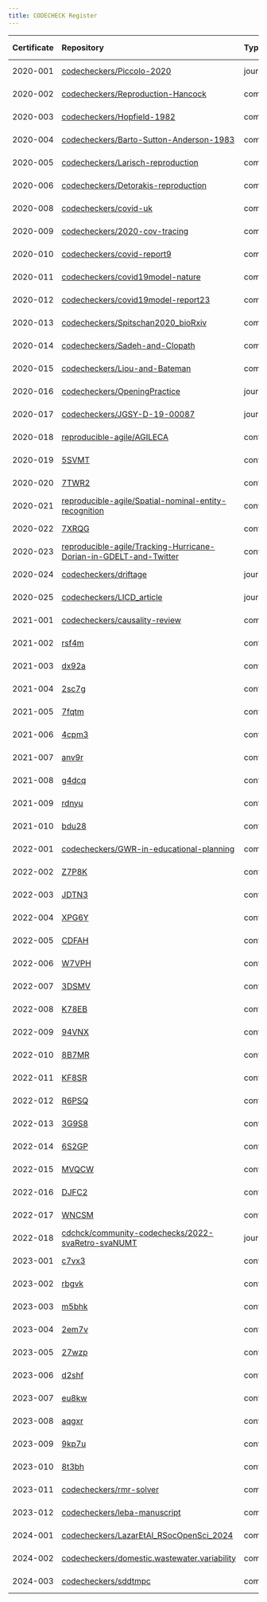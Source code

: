 ```yaml
---
title: CODECHECK Register
---
```



|Certificate |Repository                                                        |Type       |Issue |Report                                  |Check date |
|:-------|:--------------------------------|:------------------|:---|:--------------------------|:----------|
|2020-001    |[codecheckers/Piccolo-2020](https://github.com/codecheckers/Piccolo-2020)|journal    |NA    |http://doi.org/10.5281/zenodo.3674056   |2019-02-14 |
|2020-002    |[codecheckers/Reproduction-Hancock](https://github.com/codecheckers/Reproduction-Hancock)|community  |[2](https://github.com/codecheckers/register/issues/2)|http://doi.org/10.5281/zenodo.3750741   |2020-04-13 |
|2020-003    |[codecheckers/Hopfield-1982](https://github.com/codecheckers/Hopfield-1982)|community  |[1](https://github.com/codecheckers/register/issues/1)|https://doi.org/10.5281/zenodo.3741797  |2020-04-06 |
|2020-004    |[codecheckers/Barto-Sutton-Anderson-1983](https://github.com/codecheckers/Barto-Sutton-Anderson-1983)|community  |[4](https://github.com/codecheckers/register/issues/4)|https://doi.org/10.5281/zenodo.3827371  |2020-05-14 |
|2020-005    |[codecheckers/Larisch-reproduction](https://github.com/codecheckers/Larisch-reproduction)|community  |[5](https://github.com/codecheckers/register/issues/5)|https://doi.org/10.5281/zenodo.3959175  |2020-07-23 |
|2020-006    |[codecheckers/Detorakis-reproduction](https://github.com/codecheckers/Detorakis-reproduction)|community  |[6](https://github.com/codecheckers/register/issues/6)|https://doi.org/10.5281/zenodo.3948353  |2020-07-16 |
|2020-008    |[codecheckers/covid-uk](https://github.com/codecheckers/covid-uk) |community  |[8](https://github.com/codecheckers/register/issues/8)|http://doi.org/10.5281/zenodo.3746024   |2020-04-09 |
|2020-009    |[codecheckers/2020-cov-tracing](https://github.com/codecheckers/2020-cov-tracing)|community  |[9](https://github.com/codecheckers/register/issues/9)|http://doi.org/10.5281/zenodo.3767060   |2020-04-26 |
|2020-010    |[codecheckers/covid-report9](https://github.com/codecheckers/covid-report9)|community  |[14](https://github.com/codecheckers/register/issues/14)|https://doi.org/10.5281/zenodo.3865491  |2020-05-29 |
|2020-011    |[codecheckers/covid19model-nature](https://github.com/codecheckers/covid19model-nature)|community  |[18](https://github.com/codecheckers/register/issues/18)|https://doi.org/10.5281/zenodo.3893138  |2020-06-13 |
|2020-012    |[codecheckers/covid19model-report23](https://github.com/codecheckers/covid19model-report23)|community  |[19](https://github.com/codecheckers/register/issues/19)|https://doi.org/10.5281/zenodo.3893617  |2020-06-14 |
|2020-013    |[codecheckers/Spitschan2020_bioRxiv](https://github.com/codecheckers/Spitschan2020_bioRxiv)|community  |[20](https://github.com/codecheckers/register/issues/20)|https://doi.org/10.5281/zenodo.3947959  |2020-07-14 |
|2020-014    |[codecheckers/Sadeh-and-Clopath](https://github.com/codecheckers/Sadeh-and-Clopath)|community  |[21](https://github.com/codecheckers/register/issues/21)|https://doi.org/10.5281/zenodo.3967326  |2020-07-28 |
|2020-015    |[codecheckers/Liou-and-Bateman](https://github.com/codecheckers/Liou-and-Bateman)|community  |[22](https://github.com/codecheckers/register/issues/22)|https://doi.org/10.5281/zenodo.3978402  |2020-08-04 |
|2020-016    |[codecheckers/OpeningPractice](https://github.com/codecheckers/OpeningPractice)|journal    |[15](https://github.com/codecheckers/register/issues/15)|https://doi.org/10.5281/zenodo.3981253  |2020-06-02 |
|2020-017    |[codecheckers/JGSY-D-19-00087](https://github.com/codecheckers/JGSY-D-19-00087)|journal    |[24](https://github.com/codecheckers/register/issues/24)|https://doi.org/10.5281/zenodo.4003848  |2020-08-27 |
|2020-018    |[reproducible-agile/AGILECA](https://github.com/reproducible-agile/AGILECA)|conference |[25](https://github.com/codecheckers/register/issues/25)|https://doi.org/10.17605/OSF.IO/ZTC7M   |2020-07-13 |
|2020-019    |[5SVMT](https://osf.io/5SVMT)                                     |conference |[25](https://github.com/codecheckers/register/issues/25)|https://doi.org/10.17605/OSF.IO/5SVMT   |2020-07-13 |
|2020-020    |[7TWR2](https://osf.io/7TWR2)                                     |conference |[25](https://github.com/codecheckers/register/issues/25)|https://doi.org/10.17605/OSF.IO/7TWR2   |2020-07-13 |
|2020-021    |[reproducible-agile/Spatial-nominal-entity-recognition](https://github.com/reproducible-agile/Spatial-nominal-entity-recognition)|conference |[25](https://github.com/codecheckers/register/issues/25)|https://doi.org/10.17605/OSF.IO/SUWPJ   |2020-07-13 |
|2020-022    |[7XRQG](https://osf.io/7XRQG)                                     |conference |[25](https://github.com/codecheckers/register/issues/25)|https://doi.org/10.17605/OSF.IO/7XRQG   |2020-07-13 |
|2020-023    |[reproducible-agile/Tracking-Hurricane-Dorian-in-GDELT-and-Twitter](https://github.com/reproducible-agile/Tracking-Hurricane-Dorian-in-GDELT-and-Twitter)|conference |[25](https://github.com/codecheckers/register/issues/25)|https://doi.org/10.17605/OSF.IO/XS5YR   |2020-07-13 |
|2020-024    |[codecheckers/driftage](https://github.com/codecheckers/driftage) |journal    |[31](https://github.com/codecheckers/register/issues/31)|https://doi.org/10.5281/zenodo.4964880  |2020-12-07 |
|2020-025    |[codecheckers/LICD_article](https://github.com/codecheckers/LICD_article)|journal    |[29](https://github.com/codecheckers/register/issues/29)|https://doi.org/10.5281/zenodo.4279275  |2020-11-19 |
|2021-001    |[codecheckers/causality-review](https://github.com/codecheckers/causality-review)|community  |[35](https://github.com/codecheckers/register/issues/35)|https://doi.org/10.5281/zenodo.4720843  |2021-04-27 |
|2021-002    |[rsf4m](https://osf.io/rsf4m)                                     |conference |[38](https://github.com/codecheckers/register/issues/38)|https://doi.org/10.17605/osf.io/rsf4m   |2021-06-10 |
|2021-003    |[dx92a](https://osf.io/dx92a)                                     |conference |[38](https://github.com/codecheckers/register/issues/38)|https://doi.org/10.17605/osf.io/dx92a   |2021-06-10 |
|2021-004    |[2sc7g](https://osf.io/2sc7g)                                     |conference |[38](https://github.com/codecheckers/register/issues/38)|https://doi.org/10.17605/osf.io/2sc7g   |2021-06-10 |
|2021-005    |[7fqtm](https://osf.io/7fqtm)                                     |conference |[38](https://github.com/codecheckers/register/issues/38)|https://doi.org/10.17605/osf.io/7fqtm   |2021-06-10 |
|2021-006    |[4cpm3](https://osf.io/4cpm3)                                     |conference |[38](https://github.com/codecheckers/register/issues/38)|https://doi.org/10.17605/OSF.IO/4CPM3   |2021-06-10 |
|2021-007    |[anv9r](https://osf.io/anv9r)                                     |conference |[38](https://github.com/codecheckers/register/issues/38)|https://doi.org/10.17605/osf.io/anv9r   |2021-06-10 |
|2021-008    |[g4dcq](https://osf.io/g4dcq)                                     |conference |[38](https://github.com/codecheckers/register/issues/38)|https://doi.org/10.17605/osf.io/g4dcq   |2021-06-10 |
|2021-009    |[rdnyu](https://osf.io/rdnyu)                                     |conference |[38](https://github.com/codecheckers/register/issues/38)|https://doi.org/10.17605/osf.io/rdnyu   |2021-06-10 |
|2021-010    |[bdu28](https://osf.io/bdu28)                                     |conference |[38](https://github.com/codecheckers/register/issues/38)|https://doi.org/10.17605/osf.io/bdu28   |2021-06-10 |
|2022-001    |[codecheckers/GWR-in-educational-planning](https://github.com/codecheckers/GWR-in-educational-planning)|community  |[40](https://github.com/codecheckers/register/issues/40)|https://doi.org/10.5281/zenodo.6040066  |2022-01-19 |
|2022-002    |[Z7P8K](https://osf.io/Z7P8K)                                     |conference |[41](https://github.com/codecheckers/register/issues/41)|https://doi.org/10.17605/osf.io/z7p8k   |2022-07-09 |
|2022-003    |[JDTN3](https://osf.io/JDTN3)                                     |conference |[41](https://github.com/codecheckers/register/issues/41)|https://doi.org/10.17605/OSF.IO/JDTN3   |2022-07-09 |
|2022-004    |[XPG6Y](https://osf.io/XPG6Y)                                     |conference |[41](https://github.com/codecheckers/register/issues/41)|https://doi.org/10.17605/osf.io/XPG6Y   |2022-07-09 |
|2022-005    |[CDFAH](https://osf.io/CDFAH)                                     |conference |[41](https://github.com/codecheckers/register/issues/41)|https://doi.org/10.17605/osf.io/cdfah   |2022-07-09 |
|2022-006    |[W7VPH](https://osf.io/W7VPH)                                     |conference |[41](https://github.com/codecheckers/register/issues/41)|https://doi.org/10.17605/osf.io/W7VPH   |2022-07-09 |
|2022-007    |[3DSMV](https://osf.io/3DSMV)                                     |conference |[41](https://github.com/codecheckers/register/issues/41)|https://doi.org/10.17605/OSF.IO/3DSMV   |2022-07-09 |
|2022-008    |[K78EB](https://osf.io/K78EB)                                     |conference |[41](https://github.com/codecheckers/register/issues/41)|https://doi.org/10.17605/OSF.IO/K78EB   |2022-07-09 |
|2022-009    |[94VNX](https://osf.io/94VNX)                                     |conference |[41](https://github.com/codecheckers/register/issues/41)|https://doi.org/10.17605/osf.io/94vnx   |2022-07-09 |
|2022-010    |[8B7MR](https://osf.io/8B7MR)                                     |conference |[41](https://github.com/codecheckers/register/issues/41)|https://doi.org/10.17605/osf.io/8b7mr   |2022-07-09 |
|2022-011    |[KF8SR](https://osf.io/KF8SR)                                     |conference |[41](https://github.com/codecheckers/register/issues/41)|https://doi.org/10.17605/osf.io/kf8sr   |2022-07-09 |
|2022-012    |[R6PSQ](https://osf.io/R6PSQ)                                     |conference |[41](https://github.com/codecheckers/register/issues/41)|https://doi.org/10.17605/osf.io/r6psq   |2022-07-09 |
|2022-013    |[3G9S8](https://osf.io/3G9S8)                                     |conference |[41](https://github.com/codecheckers/register/issues/41)|https://doi.org/10.17605/osf.io/3g9s8   |2022-07-09 |
|2022-014    |[6S2GP](https://osf.io/6S2GP)                                     |conference |[41](https://github.com/codecheckers/register/issues/41)|https://doi.org/10.17605/osf.io/6s2gp   |2022-07-09 |
|2022-015    |[MVQCW](https://osf.io/MVQCW)                                     |conference |[41](https://github.com/codecheckers/register/issues/41)|https://doi.org/10.17605/osf.io/mvqcw   |2022-07-09 |
|2022-016    |[DJFC2](https://osf.io/DJFC2)                                     |conference |[41](https://github.com/codecheckers/register/issues/41)|https://doi.org/10.17605/OSF.IO/DJFC2   |2022-07-09 |
|2022-017    |[WNCSM](https://osf.io/WNCSM)                                     |conference |[41](https://github.com/codecheckers/register/issues/41)|https://doi.org/10.17605/osf.io/wncsm   |2022-07-09 |
|2022-018    |[cdchck/community-codechecks/2022-svaRetro-svaNUMT](https://gitlab.com/cdchck/community-codechecks/2022-svaRetro-svaNUMT)|journal    |[44](https://github.com/codecheckers/register/issues/44)|https://doi.org/10.5281/zenodo.7084333  |2022-09-27 |
|2023-001    |[c7vx3](https://osf.io/c7vx3)                                     |conference |[49](https://github.com/codecheckers/register/issues/49)|https://doi.org/10.17605/osf.io/c7vx3   |2023-06-13 |
|2023-002    |[rbgvk](https://osf.io/rbgvk)                                     |conference |[49](https://github.com/codecheckers/register/issues/49)|https://doi.org/10.17605/osf.io/rbgvk   |2023-06-13 |
|2023-003    |[m5bhk](https://osf.io/m5bhk)                                     |conference |[49](https://github.com/codecheckers/register/issues/49)|https://doi.org/10.17605/osf.io/m5bhk   |2023-06-13 |
|2023-004    |[2em7v](https://osf.io/2em7v)                                     |conference |[49](https://github.com/codecheckers/register/issues/49)|https://doi.org/10.17605/osf.io/2em7v   |2023-06-13 |
|2023-005    |[27wzp](https://osf.io/27wzp)                                     |conference |[49](https://github.com/codecheckers/register/issues/49)|https://doi.org/10.17605/osf.io/27wzp   |2023-06-13 |
|2023-006    |[d2shf](https://osf.io/d2shf)                                     |conference |[49](https://github.com/codecheckers/register/issues/49)|https://doi.org/osf.io/d2shf            |2023-06-13 |
|2023-007    |[eu8kw](https://osf.io/eu8kw)                                     |conference |[49](https://github.com/codecheckers/register/issues/49)|https://doi.org/10.17605/osf.io/eu8kw   |2023-06-13 |
|2023-008    |[aqgxr](https://osf.io/aqgxr)                                     |conference |[49](https://github.com/codecheckers/register/issues/49)|https://doi.org/10.17605/osf.io/aqgxr   |2023-06-13 |
|2023-009    |[9kp7u](https://osf.io/9kp7u)                                     |conference |[49](https://github.com/codecheckers/register/issues/49)|https://doi.org/10.17605/osf.io/9kp7u   |2023-06-13 |
|2023-010    |[8t3bh](https://osf.io/8t3bh)                                     |conference |[49](https://github.com/codecheckers/register/issues/49)|https://doi.org/10.17605/osf.io/8t3bh   |2023-06-13 |
|2023-011    |[codecheckers/rmr-solver](https://github.com/codecheckers/rmr-solver)|community  |[56](https://github.com/codecheckers/register/issues/56)|https://doi.org/10.5281/zenodo.8359199  |2023-09-18 |
|2023-012    |[codecheckers/leba-manuscript](https://github.com/codecheckers/leba-manuscript)|community  |[59](https://github.com/codecheckers/register/issues/59)|https://doi.org/10.5281/zenodo.10213244 |2023-11-26 |
|2024-001    |[codecheckers/LazarEtAl_RSocOpenSci_2024](https://github.com/codecheckers/LazarEtAl_RSocOpenSci_2024)|community  |[60](https://github.com/codecheckers/register/issues/60)|https://doi.org/10.5281/zenodo.10823246 |2024-03-15 |
|2024-002    |[codecheckers/domestic.wastewater.variability](https://github.com/codecheckers/domestic.wastewater.variability)|community  |[61](https://github.com/codecheckers/register/issues/61)|https://doi.org/10.5281/zenodo.FIXME    |2020-04-13 |
|2024-003    |[codecheckers/sddtmpc](https://github.com/codecheckers/sddtmpc)   |community  |[66](https://github.com/codecheckers/register/issues/66)|https://doi.org/10.5281/zenodo.11403956 |2024-05-30 |
